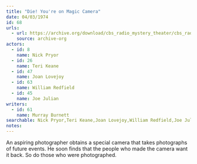 ```yaml
---
title: "Die! You're on Magic Camera"
date: 04/03/1974
id: 68
urls: 
  - url: https://archive.org/download/cbs_radio_mystery_theater/cbs_radio_mystery_theater-0051-0100.zip/cbs_radio_mystery_theater-0051-0100%2Fcbsrmt_0068_die_youre_on_magic_camera.mp3
    source: archive-org
actors:  
  - id: 8
    name: Nick Pryor  
  - id: 26
    name: Teri Keane  
  - id: 47
    name: Joan Lovejoy  
  - id: 63
    name: William Redfield  
  - id: 45
    name: Joe Julian
writers:  
  - id: 61
    name: Murray Burnett
searchable: Nick Pryor,Teri Keane,Joan Lovejoy,William Redfield,Joe Julian Murray Burnett
notes:  
---
```

An aspiring photographer obtains a special camera that takes photographs of future events. He soon finds that the people who made the camera want it back. So do those who were photographed.